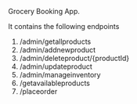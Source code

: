 Grocery Booking App.

It contains the following endpoints
1) /admin/getallproducts
2) /admin/addnewproduct
3) /admin/deleteproduct/{productId}
4) /admin/updateproduct
5) /admin/manageinventory
6) /getavailableproducts
7) /placeorder
